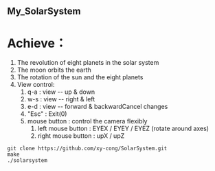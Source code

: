 ## My_SolarSystem

# Achieve：

1. The revolution of eight planets in the solar system
2. The moon orbits the earth
3. The rotation of the sun and the eight planets
4. View control:
   1. q-a : view -- up & down
   2. w-s : view -- right & left
   3. e-d : view -- forward & backwardCancel changes
   4. "Esc" : Exit(0)
   5. mouse button : control the camera flexibly
      1. left mouse button : EYEX / EYEY / EYEZ (rotate around axes)
      2. right mouse button : upX / upZ 



```
git clone https://github.com/xy-cong/SolarSystem.git
make
./solarsystem
```

